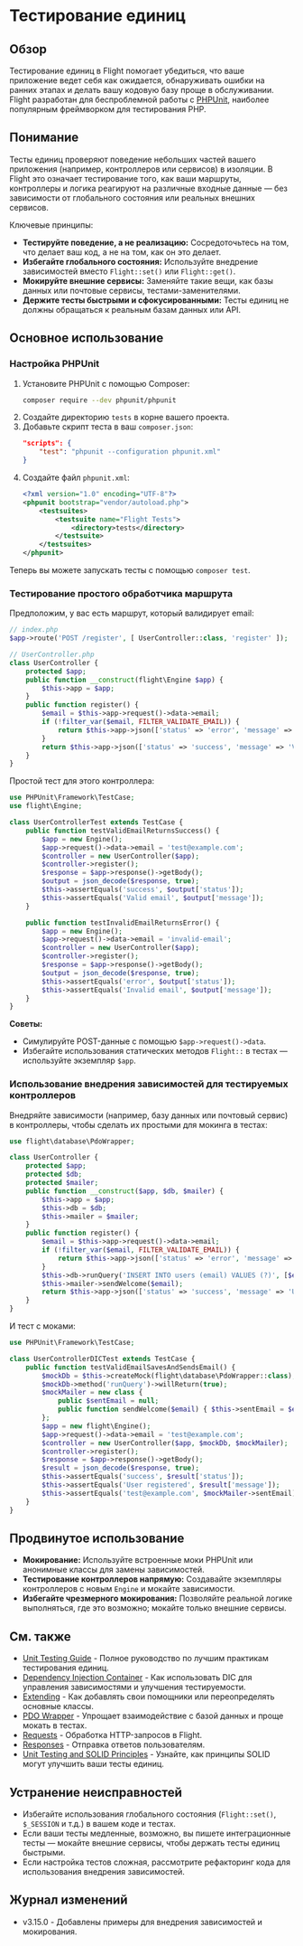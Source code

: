 # Тестирование единиц

## Обзор

Тестирование единиц в Flight помогает убедиться, что ваше приложение ведет себя как ожидается, обнаруживать ошибки на ранних этапах и делать вашу кодовую базу проще в обслуживании. Flight разработан для беспроблемной работы с [PHPUnit](https://phpunit.de/), наиболее популярным фреймворком для тестирования PHP.

## Понимание

Тесты единиц проверяют поведение небольших частей вашего приложения (например, контроллеров или сервисов) в изоляции. В Flight это означает тестирование того, как ваши маршруты, контроллеры и логика реагируют на различные входные данные — без зависимости от глобального состояния или реальных внешних сервисов.

Ключевые принципы:
- **Тестируйте поведение, а не реализацию:** Сосредоточьтесь на том, что делает ваш код, а не на том, как он это делает.
- **Избегайте глобального состояния:** Используйте внедрение зависимостей вместо `Flight::set()` или `Flight::get()`.
- **Мокируйте внешние сервисы:** Заменяйте такие вещи, как базы данных или почтовые сервисы, тестами-заменителями.
- **Держите тесты быстрыми и сфокусированными:** Тесты единиц не должны обращаться к реальным базам данных или API.

## Основное использование

### Настройка PHPUnit

1. Установите PHPUnit с помощью Composer:
   ```bash
   composer require --dev phpunit/phpunit
   ```
2. Создайте директорию `tests` в корне вашего проекта.
3. Добавьте скрипт теста в ваш `composer.json`:
   ```json
   "scripts": {
       "test": "phpunit --configuration phpunit.xml"
   }
   ```
4. Создайте файл `phpunit.xml`:
   ```xml
   <?xml version="1.0" encoding="UTF-8"?>
   <phpunit bootstrap="vendor/autoload.php">
       <testsuites>
           <testsuite name="Flight Tests">
               <directory>tests</directory>
           </testsuite>
       </testsuites>
   </phpunit>
   ```

Теперь вы можете запускать тесты с помощью `composer test`.

### Тестирование простого обработчика маршрута

Предположим, у вас есть маршрут, который валидирует email:

```php
// index.php
$app->route('POST /register', [ UserController::class, 'register' ]);

// UserController.php
class UserController {
    protected $app;
    public function __construct(flight\Engine $app) {
        $this->app = $app;
    }
    public function register() {
        $email = $this->app->request()->data->email;
        if (!filter_var($email, FILTER_VALIDATE_EMAIL)) {
            return $this->app->json(['status' => 'error', 'message' => 'Invalid email']);
        }
        return $this->app->json(['status' => 'success', 'message' => 'Valid email']);
    }
}
```

Простой тест для этого контроллера:

```php
use PHPUnit\Framework\TestCase;
use flight\Engine;

class UserControllerTest extends TestCase {
    public function testValidEmailReturnsSuccess() {
        $app = new Engine();
        $app->request()->data->email = 'test@example.com';
        $controller = new UserController($app);
        $controller->register();
        $response = $app->response()->getBody();
        $output = json_decode($response, true);
        $this->assertEquals('success', $output['status']);
        $this->assertEquals('Valid email', $output['message']);
    }

    public function testInvalidEmailReturnsError() {
        $app = new Engine();
        $app->request()->data->email = 'invalid-email';
        $controller = new UserController($app);
        $controller->register();
        $response = $app->response()->getBody();
        $output = json_decode($response, true);
        $this->assertEquals('error', $output['status']);
        $this->assertEquals('Invalid email', $output['message']);
    }
}
```

**Советы:**
- Симулируйте POST-данные с помощью `$app->request()->data`.
- Избегайте использования статических методов `Flight::` в тестах — используйте экземпляр `$app`.

### Использование внедрения зависимостей для тестируемых контроллеров

Внедряйте зависимости (например, базу данных или почтовый сервис) в контроллеры, чтобы сделать их простыми для мокинга в тестах:

```php
use flight\database\PdoWrapper;

class UserController {
    protected $app;
    protected $db;
    protected $mailer;
    public function __construct($app, $db, $mailer) {
        $this->app = $app;
        $this->db = $db;
        $this->mailer = $mailer;
    }
    public function register() {
        $email = $this->app->request()->data->email;
        if (!filter_var($email, FILTER_VALIDATE_EMAIL)) {
            return $this->app->json(['status' => 'error', 'message' => 'Invalid email']);
        }
        $this->db->runQuery('INSERT INTO users (email) VALUES (?)', [$email]);
        $this->mailer->sendWelcome($email);
        return $this->app->json(['status' => 'success', 'message' => 'User registered']);
    }
}
```

И тест с моками:

```php
use PHPUnit\Framework\TestCase;

class UserControllerDICTest extends TestCase {
    public function testValidEmailSavesAndSendsEmail() {
        $mockDb = $this->createMock(flight\database\PdoWrapper::class);
        $mockDb->method('runQuery')->willReturn(true);
        $mockMailer = new class {
            public $sentEmail = null;
            public function sendWelcome($email) { $this->sentEmail = $email; return true; }
        };
        $app = new flight\Engine();
        $app->request()->data->email = 'test@example.com';
        $controller = new UserController($app, $mockDb, $mockMailer);
        $controller->register();
        $response = $app->response()->getBody();
        $result = json_decode($response, true);
        $this->assertEquals('success', $result['status']);
        $this->assertEquals('User registered', $result['message']);
        $this->assertEquals('test@example.com', $mockMailer->sentEmail);
    }
}
```

## Продвинутое использование

- **Мокирование:** Используйте встроенные моки PHPUnit или анонимные классы для замены зависимостей.
- **Тестирование контроллеров напрямую:** Создавайте экземпляры контроллеров с новым `Engine` и мокайте зависимости.
- **Избегайте чрезмерного мокирования:** Позволяйте реальной логике выполняться, где это возможно; мокайте только внешние сервисы.

## См. также

- [Unit Testing Guide](/guides/unit-testing) - Полное руководство по лучшим практикам тестирования единиц.
- [Dependency Injection Container](/learn/dependency-injection-container) - Как использовать DIC для управления зависимостями и улучшения тестируемости.
- [Extending](/learn/extending) - Как добавлять свои помощники или переопределять основные классы.
- [PDO Wrapper](/learn/pdo-wrapper) - Упрощает взаимодействие с базой данных и проще мокать в тестах.
- [Requests](/learn/requests) - Обработка HTTP-запросов в Flight.
- [Responses](/learn/responses) - Отправка ответов пользователям.
- [Unit Testing and SOLID Principles](/learn/unit-testing-and-solid-principles) - Узнайте, как принципы SOLID могут улучшить ваши тесты единиц.

## Устранение неисправностей

- Избегайте использования глобального состояния (`Flight::set()`, `$_SESSION` и т.д.) в вашем коде и тестах.
- Если ваши тесты медленные, возможно, вы пишете интеграционные тесты — мокайте внешние сервисы, чтобы держать тесты единиц быстрыми.
- Если настройка тестов сложная, рассмотрите рефакторинг кода для использования внедрения зависимостей.

## Журнал изменений

- v3.15.0 - Добавлены примеры для внедрения зависимостей и мокирования.